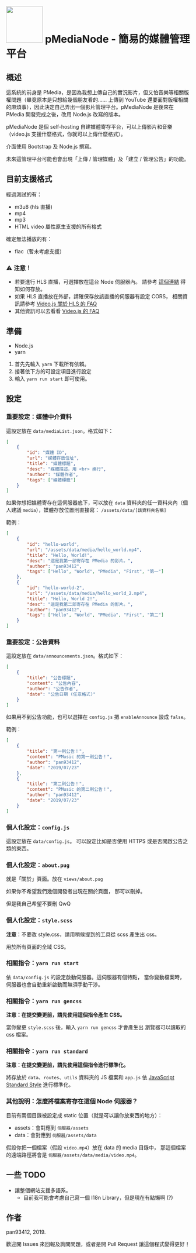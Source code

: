 # <img src='https://github.com/pan93412/pmedianode-repo/blob/master/assets/pMediaNodeLogo.svg' width="100px" height= "100px"> pMediaNode - 簡易的媒體管理平台
## 概述
這系統的前身是 PMedia，是因為我想上傳自己的實況影片，但又怕音樂等相關版權問題（畢竟原本是只想給幾個朋友看的…… 上傳到 YouTube 還要面對版權相關的麻煩事），因此決定自己弄出一個影片管理平台。pMediaNode 是後來在 PMedia 開發完成之後，改用 Node.js 改寫的版本。

pMediaNode 是個 self-hosting 自建媒體寄存平台，可以上傳影片和音樂（video.js 支援什麼格式，你就可以上傳什麼格式）。

介面使用 Bootstrap 及 Node.js 撰寫。

未來這管理平台可能也會出現「上傳 / 管理媒體」及「建立 / 管理公告」的功能。

## 目前支援格式
經過測試的有：
- m3u8 (hls 直播)
- mp4
- mp3
- HTML video 屬性原生支援的所有格式

確定無法播放的有：
- flac（暫未考慮支援）

### ⚠️ 注意！
- 若要進行 HLS 直播，可選擇放在這台 Node 伺服器內。
  請參考 [這個連結](#host-inside) 得知如何存放。
- 如果 HLS 直播放在外部，請確保存放該直播的伺服器有設定 CORS，
  相關資訊請參考 [Video.js 關於 HLS 的 FAQ](https://docs.videojs.com/tutorial-faq.html#q%3A-does-video.js-support-hls-(http-live-streaming)-video%3F)
- 其他資訊可以去看看 [Video.js 的 FAQ](https://docs.videojs.com/tutorial-faq.html)

## 準備
- Node.js
- yarn

1. 首先先輸入 `yarn` 下載所有依賴。
2. 接著依下方的可設定項目進行設定
3. 輸入 `yarn run start` 即可使用。

## 設定
### 重要設定：媒體中介資料
這設定放在 `data/mediaList.json`。格式如下：

```json
[
    {
        "id": "媒體 ID",
        "url": "媒體存放位址",
        "title": "媒體標題",
        "desc": "媒體描述，用 <br> 換行",
        "author": "媒體作者",
        "tags": ["媒體標籤"]
    }
]
```

如果你想把媒體寄存在這伺服器底下，可以放在 `data`
資料夾的任一資料夾內（個人建議 `media`），媒體存放位置則直接寫：
`/assets/data/[該資料夾名稱]`

範例：

```json
[
    {
        "id": "hello-world",
        "url": "/assets/data/media/hello_world.mp4",
        "title": "Hello, World!",
        "desc": "這是我第一部寄存在 PMedia 的影片。",
        "author": "pan93412",
        "tags": ["Hello", "World", "PMedia", "First", "第一"]
    },
    {
        "id": "hello-world-2",
        "url": "/assets/data/media/hello_world_2.mp4",
        "title": "Hello, World 2!",
        "desc": "這是我第二部寄存在 PMedia 的影片。",
        "author": "pan93412",
        "tags": ["Hello", "World", "PMedia", "First", "第二"]
    }
]
```

### 重要設定：公告資料
這設定放在 `data/announcements.json`。格式如下：

```json
[
    {
        "title": "公告標題",
        "content": "公告內容",
        "author": "公告作者",
        "date": "公告日期 (任意格式)"
    }
]
```

如果用不到公告功能，也可以選擇在 `config.js` 把 `enableAnnounce` 設成 `false`。

範例：

```json
[
    {
        "title": "第一則公告！",
        "content": "PMusic 的第一則公告！",
        "author": "pan93412",
        "date": "2019/07/23"
    },
    {
        "title": "第二則公告！",
        "content": "PMusic 的第二則公告！",
        "author": "pan93412",
        "date": "2019/07/23"
    }
]
```

### 個人化設定：`config.js`
這設定放在 `data/config.js`。
可以設定比如是否使用 HTTPS
或是否開啟公告之類的東西。

### 個人化設定：`about.pug`
就是「關於」頁面。放在 `views/about.pug`

如果你不希望我們幾個開發者出現在關於頁面，
那可以刪掉。

但是我自己希望不要刪 QwQ

### 個人化設定：`style.scss`
**注意**：不要改 style.css，請用稍候提到的工具從 scss
產生出 css。

用於所有頁面的全域 CSS。

### 相關指令：`yarn run start`
依 `data/config.js` 的設定啟動伺服器。這伺服器有個特點，
當你變動檔案時，伺服器也會自動重新啟動而無須手動干涉。

### 相關指令：`yarn run gencss`
**注意：在提交變更前，請先使用這個指令產生 CSS。**

當你變更 `style.scss` 後，輸入 `yarn run gencss` 才會產生出
瀏覽器可以讀取的 css 檔案。

### 相關指令：`yarn run standard`
**注意：在提交變更前，請先使用這個指令進行標準化。**

將存放於 `data`、`routes`、`utils` 資料夾的 JS 檔案和 `app.js` 依
[JavaScript Standard Style](https://standardjs.com/) 進行標準化。

### <a id="host-inside">其他說明：怎麼將檔案寄存在這個 Node 伺服器？</a>
目前有兩個目錄被設定成 static 位置（就是可以讓你放東西的地方）：

- assets：會對應到 `伺服器/assets`
- data：會對應到 `伺服器/assets/data`

假設你把一個檔案（假設 `video.mp4`）放在 data 的 media 目錄中，
那這個檔案的遠端路徑將會是 `伺服器/assets/data/media/video.mp4`。

## 一些 TODO
- 讓整個網站支援多語系。
    - 目前我可能會考慮自己寫一個 I18n Library，但是現在有點懶啊 (?)

## 作者
pan93412, 2019.

歡迎開 Issues 來回報及詢問問題，或者是開 Pull Request
讓這個程式變得更好！